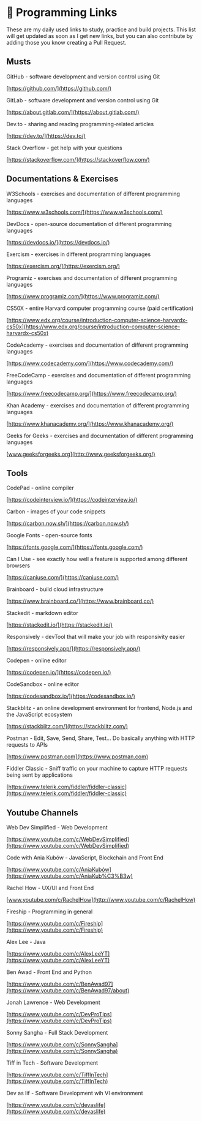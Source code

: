 # :link: Programming Links
These are my daily used links to study, practice and build projects. This list will get updated as soon as I get new links, but you can also contribute by adding those you know creating a Pull Request.

## Musts

GitHub - software development and version control using Git

[https://github.com/](https://github.com/)

GitLab - software development and version control using Git

[https://about.gitlab.com/](https://about.gitlab.com/)

Dev.to - sharing and reading programming-related articles

[https://dev.to/](https://dev.to/)

Stack Overflow - get help with your questions

[https://stackoverflow.com/](https://stackoverflow.com/)

## Documentations & Exercises

W3Schools - exercises and documentation of different programming languages

[https://www.w3schools.com/](https://www.w3schools.com/)

DevDocs - open-source documentation of different programming languages

[https://devdocs.io/](https://devdocs.io/)

Exercism - exercises in different programming languages

[https://exercism.org/](https://exercism.org/)

Programiz - exercises and documentation of different programming languages

[https://www.programiz.com/](https://www.programiz.com/)

CS50X - entire Harvard computer programming course (paid certification)

[https://www.edx.org/course/introduction-computer-science-harvardx-cs50x](https://www.edx.org/course/introduction-computer-science-harvardx-cs50x)

CodeAcademy - exercises and documentation of different programming languages

[https://www.codecademy.com/](https://www.codecademy.com/)

FreeCodeCamp - exercises and documentation of different programming languages

[https://www.freecodecamp.org/](https://www.freecodecamp.org/)

Khan Academy - exercises and documentation of different programming languages

[https://www.khanacademy.org/](https://www.khanacademy.org/)

Geeks for Geeks - exercises and documentation of different programming languages

[www.geeksforgeeks.org](http://www.geeksforgeeks.org/)

## Tools

CodePad - online compiler

[https://codeinterview.io/](https://codeinterview.io/)

Carbon - images of your code snippets

[https://carbon.now.sh/](https://carbon.now.sh/)

Google Fonts - open-source fonts

[https://fonts.google.com/](https://fonts.google.com/)

Can I Use - see exactly how well a feature is supported among different browsers

[https://caniuse.com/](https://caniuse.com/)

Brainboard - build cloud infrastructure

[https://www.brainboard.co/](https://www.brainboard.co/)

Stackedit - markdown editor

[https://stackedit.io/](https://stackedit.io/)

Responsively - devTool that will make your job with responsivity easier

[https://responsively.app/](https://responsively.app/)

Codepen - online editor

[https://codepen.io/](https://codepen.io/)

CodeSandbox - online editor

[https://codesandbox.io/](https://codesandbox.io/)

Stackblitz - an online development environment for frontend, Node.js and the JavaScript ecosystem

[https://stackblitz.com/](https://stackblitz.com/)

Postman - Edit, Save, Send, Share, Test... Do basically anything with HTTP requests to APIs

[https://www.postman.com](https://www.postman.com)

Fiddler Classic - Sniff traffic on your machine to capture HTTP requests being sent by applications

[https://www.telerik.com/fiddler/fiddler-classic](https://www.telerik.com/fiddler/fiddler-classic)

## Youtube Channels

Web Dev Simplified - Web Development

[https://www.youtube.com/c/WebDevSimplified](https://www.youtube.com/c/WebDevSimplified)

Code with Ania Kubów - JavaScript, Blockchain and Front End

[https://www.youtube.com/c/AniaKubów](https://www.youtube.com/c/AniaKub%C3%B3w)

Rachel How - UX/UI and Front End

[www.youtube.com/c/RachelHow](http://www.youtube.com/c/RachelHow)

Fireship - Programming in general

[https://www.youtube.com/c/Fireship](https://www.youtube.com/c/Fireship)

Alex Lee - Java

[https://www.youtube.com/c/AlexLeeYT](https://www.youtube.com/c/AlexLeeYT)

Ben Awad - Front End and Python

[https://www.youtube.com/c/BenAwad97](https://www.youtube.com/c/BenAwad97/about)

Jonah Lawrence - Web Development

[https://www.youtube.com/c/DevProTips](https://www.youtube.com/c/DevProTips)

Sonny Sangha - Full Stack Development

[https://www.youtube.com/c/SonnySangha](https://www.youtube.com/c/SonnySangha)

Tiff in Tech - Software Development

[https://www.youtube.com/c/TiffInTech](https://www.youtube.com/c/TiffInTech)

Dev as lif - Software Development wih VI environment

[https://www.youtube.com/c/devaslife](https://www.youtube.com/c/devaslife)
